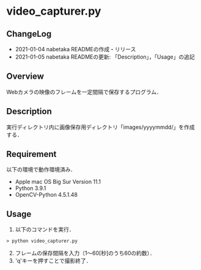 # video_capturer.py



## ChangeLog

- 2021-01-04 nabetaka READMEの作成・リリース
- 2021-01-05 nabetaka READMEの更新: 「Description」，「Usage」の追記



## Overview

Webカメラの映像のフレームを一定間隔で保存するプログラム．



## Description

実行ディレクトリ内に画像保存用ディレクトリ「images/yyyymmdd/」を作成する．



## Requirement

以下の環境で動作環境済み．

- Apple mac OS Big Sur Version 11.1
- Python 3.9.1
- OpenCV-Python 4.5.1.48



## Usage

1. 以下のコマンドを実行．

```shell
> python video_capturer.py
```

2. フレームの保存間隔を入力（1〜60[秒]のうち60の約数）．
3. 'q'キーを押すことで撮影終了．


